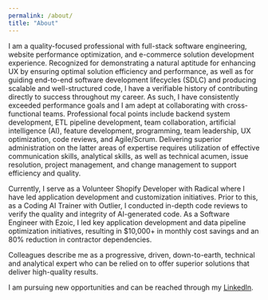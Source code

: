 ```yaml
---
permalink: /about/
title: "About"
---
```


I am a quality-focused professional with full-stack software engineering, website performance optimization, and e-commerce solution development experience. Recognized for demonstrating a natural aptitude for enhancing UX by ensuring optimal solution efficiency and performance, as well as for guiding end-to-end software development lifecycles (SDLC) and producing scalable and well-structured code, I have a verifiable history of contributing directly to success throughout my career. As such, I have consistently exceeded performance goals and I am adept at collaborating with cross-functional teams. Professional focal points include backend system development, ETL pipeline development, team collaboration, artificial intelligence (AI), feature development, programming, team leadership, UX optimization, code reviews, and Agile/Scrum. Delivering superior administration on the latter areas of expertise requires utilization of effective communication skills, analytical skills, as well as technical acumen, issue resolution, project management, and change management to support efficiency and quality. 

Currently, I serve as a Volunteer Shopify Developer with Radical where I have led application development and customization initiatives. Prior to this, as a Coding AI Trainer with Outlier, I conducted in-depth code reviews to verify the quality and integrity of AI-generated code. As a Software Engineer with Ezoic, I led key application development and data pipeline optimization initiatives, resulting in $10,000+ in monthly cost savings and an 80% reduction in contractor dependencies.

Colleagues describe me as a progressive, driven, down-to-earth, technical and analytical expert who can be relied on to offer superior solutions that deliver high-quality results.

I am pursuing new opportunities and can be reached through my [LinkedIn]("https://www.linkedin.com/in/alex-tran-sde/").